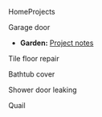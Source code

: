 HomeProjects

Garage door



- **Garden:** [Project notes](https://github.com/mattrondel/Gardening-Notes)


Tile floor repair

Bathtub cover

Shower door leaking

Quail
